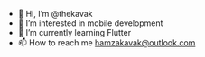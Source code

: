 - 👋 Hi, I’m @thekavak
- 👀 I’m interested in mobile development
- 🌱 I’m currently learning Flutter
- 📫 How to reach me hamzakavak@outlook.com

<!---
thekavak/thekavak is a ✨ special ✨ repository because its `README.md` (this file) appears on your GitHub profile.
You can click the Preview link to take a look at your changes.
--->
